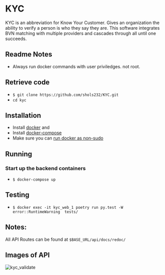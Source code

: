 # KYC
KYC is an abbreviation for Know Your Customer. Gives an organization the ability to verify a person is who they say they are.
This software integrates BVN matching with multiple providers and cascades through all until one succeeds.

## Readme Notes

* Always run docker commands with user priviledges. not root.


## Retrieve code

* `$ git clone https://github.com/shols232/KYC.git`
* `cd kyc`


## Installation

* Install [docker](https://docs.docker.com/engine/install/) and
* Install [docker-compose](https://docs.docker.com/compose/install/)
* Make sure you can [run docker as non-sudo](https://docs.docker.com/engine/install/linux-postinstall/#manage-docker-as-a-non-root-user)


## Running

### Start up the backend containers
* `$ docker-compose up`

## Testing

* `$ docker exec -it kyc_web_1 poetry run py.test -W error::RuntimeWarning  tests/` 

## Notes:
All API Routes can be found at `$BASE_URL/api/docs/redoc/`

## Images of API
![kyc_validate](https://user-images.githubusercontent.com/62092484/151928130-0bd48173-a87c-4327-ac1e-3f2366df2ccc.png)


